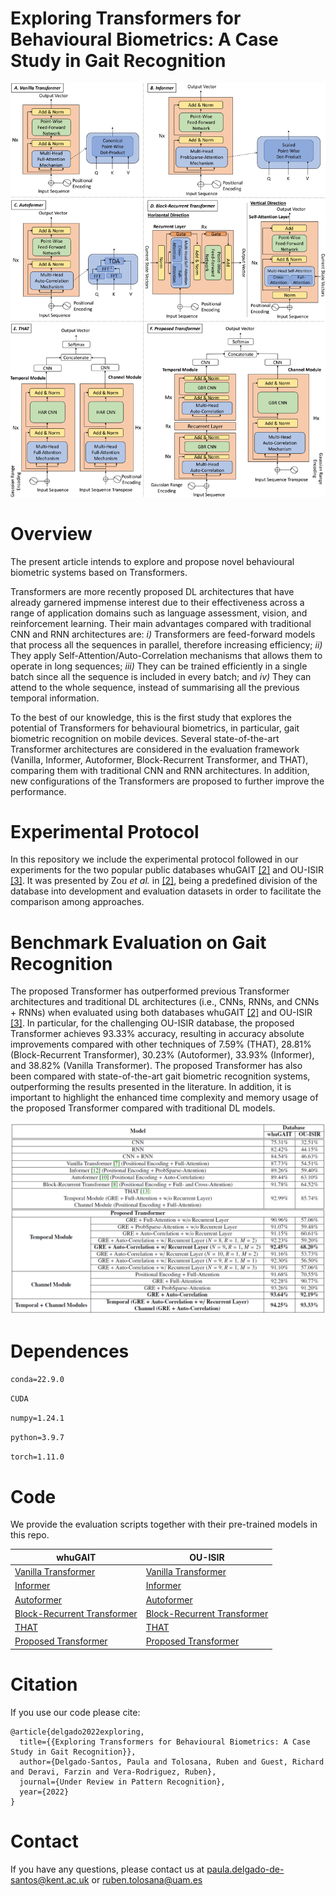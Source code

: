 
# Exploring Transformers for Behavioural Biometrics: A Case Study in Gait Recognition

![Header](./Images/AllTransformers.png)

# Overview

The present article intends to explore and propose novel behavioural biometric systems based on Transformers. 

Transformers are more recently proposed DL architectures that have already garnered impmense interest due to their effectiveness across a range of application domains such as language assessment, vision, and reinforcement learning. Their main advantages compared with traditional CNN and RNN architectures are: *i)* Transformers are feed-forward models that process all the sequences in parallel, therefore increasing efficiency; *ii)* They apply Self-Attention/Auto-Correlation mechanisms that allows them to operate in long sequences; *iii)* They can be trained efficiently in a single batch since all the sequence is included in every batch; and *iv)* They can attend to the whole sequence, instead of summarising all the previous temporal information.

To the best of our knowledge, this is the first study that explores the potential of Transformers for behavioural biometrics, in particular, gait biometric recognition on mobile devices. Several state-of-the-art Transformer architectures are considered in the evaluation framework (Vanilla, Informer, Autoformer, Block-Recurrent Transformer, and THAT), comparing them with traditional CNN and RNN architectures. In addition, new configurations of the Transformers are proposed to further improve the performance.

# Experimental Protocol

In this repository we include the experimental protocol followed in our experiments for the two popular public databases whuGAIT [\[2\]](https://github.com/qinnzou/Gait-Recognition-Using-Smartphones) and OU-ISIR [\[3\]](https://www.sciencedirect.com/science/article/pii/S003132031300280X). It was presented by Zou *et al.* in [\[2\]](https://github.com/qinnzou/Gait-Recognition-Using-Smartphones), being a predefined division of the database into development and evaluation datasets in order to facilitate the comparison among approaches.


# Benchmark Evaluation on Gait Recognition

The proposed Transformer has outperformed previous Transformer architectures and traditional DL architectures (i.e., CNNs, RNNs, and CNNs + RNNs) when evaluated using both databases whuGAIT [\[2\]](https://github.com/qinnzou/Gait-Recognition-Using-Smartphones) and OU-ISIR [\[3\]](https://www.sciencedirect.com/science/article/pii/S003132031300280X). In particular, for the challenging OU-ISIR database, the proposed Transformer achieves 93.33% accuracy, resulting in accuracy absolute improvements compared with other techniques of 7.59% (THAT), 28.81% (Block-Recurrent Transformer), 30.23% (Autoformer), 33.93% (Informer), and 38.82% (Vanilla Transformer). The proposed Transformer has also been compared with state-of-the-art gait biometric recognition systems, outperforming the results presented in the literature. In addition, it is important to highlight the enhanced time complexity and memory usage of the proposed Transformer compared with traditional DL models.

![Header](./Images/TableResults.png)


# Dependences 

`conda=22.9.0`

`CUDA`

`numpy=1.24.1`

`python=3.9.7`

`torch=1.11.0`


# Code

We provide the evaluation scripts together with their pre-trained models in this repo. 

| whuGAIT | OU-ISIR |
| --- | --- |
| [Vanilla Transformer](./Scripts/VanillaTransformer_whuGAIT_Evaluation.py) | [Vanilla Transformer](./Scripts/VanillaTransformer_OUISIR_Evaluation.py) |
| [Informer](./Scripts/Informer_whuGAIT_Evaluation.py) | [Informer](./Scripts/Informer_OUISIR_Evaluation.py) |
| [Autoformer](./Scripts/Autoformer_whuGAIT_Evaluation.py) | [Autoformer](./Scripts/Autoformer_OUISIR_Evaluation.py) |
| [Block-Recurrent Transformer](./Scripts/BlockRecurrentTransformer_whuGAIT_Evaluation.py) | [Block-Recurrent Transformer](./Scripts/BlockRecurrentTransformer_OUISIR_Evaluation.py) |
| [THAT](./Scripts/THAT_whuGAIT_Evaluation.py) | [THAT](./Scripts/THAT_OUISIR_Evaluation.py) |
| [Proposed Transformer](./Scripts/ProposedTransformer_whuGAIT_Evaluation.py) | [Proposed Transformer](./Scripts/ProposedTransformer_OUISIR_Evaluation.py) |

# Citation

If you use our code please cite:

```
@article{delgado2022exploring,
  title={{Exploring Transformers for Behavioural Biometrics: A Case Study in Gait Recognition}},
  author={Delgado-Santos, Paula and Tolosana, Ruben and Guest, Richard and Deravi, Farzin and Vera-Rodriguez, Ruben},
  journal={Under Review in Pattern Recognition},
  year={2022}
}

```

# Contact

If you have any questions, please contact us at [paula.delgado-de-santos@kent.ac.uk](mailto:paula.delgado-de-santos@kent.ac.uk) or [ruben.tolosana@uam.es](mailto:ruben.tolosana@uam.es)
